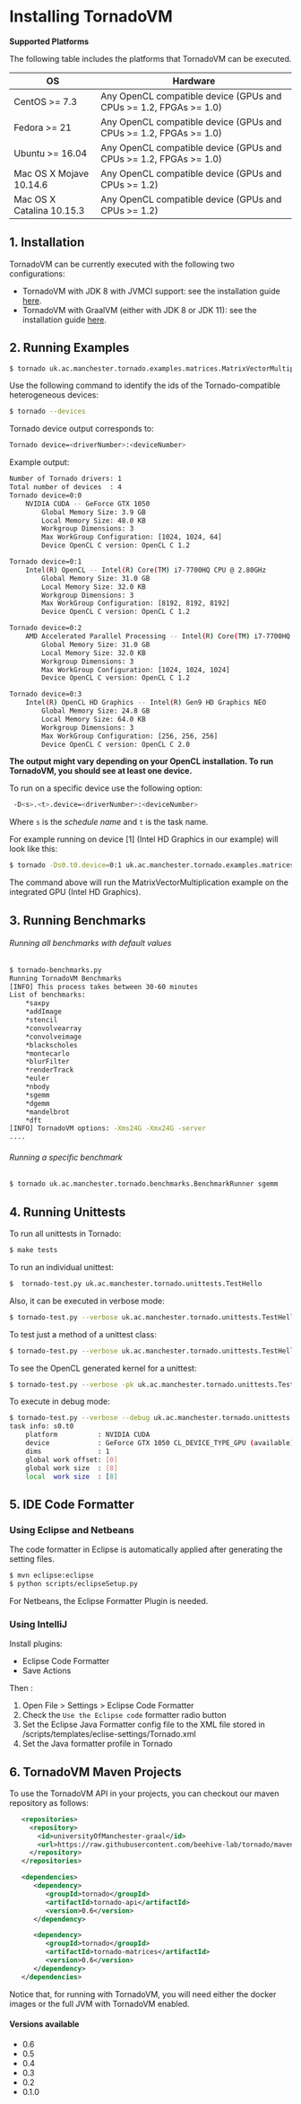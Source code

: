 # Installing TornadoVM

**Supported Platforms**

The following table includes the platforms that TornadoVM can be executed.

| OS                         | Hardware    |
| -------------------------- | ----------- |
| CentOS >= 7.3              | Any OpenCL compatible device (GPUs and CPUs >= 1.2, FPGAs >= 1.0)           |
| Fedora >= 21               | Any OpenCL compatible device (GPUs and CPUs >= 1.2, FPGAs >= 1.0)        |
| Ubuntu >= 16.04            | Any OpenCL compatible device (GPUs and CPUs >= 1.2, FPGAs >= 1.0)        |
| Mac OS X Mojave 10.14.6    | Any OpenCL compatible device (GPUs and CPUs >= 1.2)        |
| Mac OS X Catalina 10.15.3  | Any OpenCL compatible device (GPUs and CPUs >= 1.2)          |


## 1. Installation

TornadoVM can be currently executed with the following two configurations:

  * TornadoVM with JDK 8 with JVMCI support: see the installation guide [here](assembly/src/docs/11_INSTALL_WITH_JDK8.md).
  * TornadoVM with GraalVM (either with JDK 8 or JDK 11): see the installation guide [here](assembly/src/docs/10_INSTALL_WITH_GRAALVM.md).

## 2. Running Examples

```bash
$ tornado uk.ac.manchester.tornado.examples.matrices.MatrixVectorMultiplication
```

Use the following command to identify the ids of the Tornado-compatible heterogeneous devices:

```bash
$ tornado --devices
```
Tornado device output corresponds to:
```bash
Tornado device=<driverNumber>:<deviceNumber>
```
Example output:
```bash
Number of Tornado drivers: 1
Total number of devices  : 4
Tornado device=0:0
	NVIDIA CUDA -- GeForce GTX 1050
		Global Memory Size: 3.9 GB
		Local Memory Size: 48.0 KB
		Workgroup Dimensions: 3
		Max WorkGroup Configuration: [1024, 1024, 64]
		Device OpenCL C version: OpenCL C 1.2

Tornado device=0:1
	Intel(R) OpenCL -- Intel(R) Core(TM) i7-7700HQ CPU @ 2.80GHz
		Global Memory Size: 31.0 GB
		Local Memory Size: 32.0 KB
		Workgroup Dimensions: 3
		Max WorkGroup Configuration: [8192, 8192, 8192]
		Device OpenCL C version: OpenCL C 1.2

Tornado device=0:2
	AMD Accelerated Parallel Processing -- Intel(R) Core(TM) i7-7700HQ CPU @ 2.80GHz
		Global Memory Size: 31.0 GB
		Local Memory Size: 32.0 KB
		Workgroup Dimensions: 3
		Max WorkGroup Configuration: [1024, 1024, 1024]
		Device OpenCL C version: OpenCL C 1.2

Tornado device=0:3
	Intel(R) OpenCL HD Graphics -- Intel(R) Gen9 HD Graphics NEO
		Global Memory Size: 24.8 GB
		Local Memory Size: 64.0 KB
		Workgroup Dimensions: 3
		Max WorkGroup Configuration: [256, 256, 256]
		Device OpenCL C version: OpenCL C 2.0

```

**The output might vary depending on your OpenCL installation. To run TornadoVM, you should see at least one device.**

To run on a specific device use the following option:

```bash
 -D<s>.<t>.device=<driverNumber>:<deviceNumber>
```

Where `s` is the *schedule name* and `t` is the task name.

For example running on device [1] (Intel HD Graphics in our example) will look like this:

```bash
$ tornado -Ds0.t0.device=0:1 uk.ac.manchester.tornado.examples.matrices.MatrixVectorMultiplication
```

The command above will run the MatrixVectorMultiplication example on the integrated GPU (Intel HD Graphics).

## 3. Running Benchmarks

###### Running all benchmarks with default values
```bash
$ tornado-benchmarks.py
Running TornadoVM Benchmarks
[INFO] This process takes between 30-60 minutes
List of benchmarks: 
	*saxpy
	*addImage
	*stencil
	*convolvearray
	*convolveimage
	*blackscholes
	*montecarlo
	*blurFilter
	*renderTrack
	*euler
	*nbody
	*sgemm
	*dgemm
	*mandelbrot
	*dft
[INFO] TornadoVM options: -Xms24G -Xmx24G -server 
....

```


###### Running a specific benchmark

```bash
$ tornado uk.ac.manchester.tornado.benchmarks.BenchmarkRunner sgemm
```


## 4. Running Unittests

To run all unittests in Tornado:

```bash
$ make tests
```

To run an individual unittest:

```bash
$  tornado-test.py uk.ac.manchester.tornado.unittests.TestHello
```

Also, it can be executed in verbose mode:

```bash
$ tornado-test.py --verbose uk.ac.manchester.tornado.unittests.TestHello
```

To test just a method of a unittest class:

```bash
$ tornado-test.py --verbose uk.ac.manchester.tornado.unittests.TestHello#testHello
```

To see the OpenCL generated kernel for a unittest:

```bash
$ tornado-test.py --verbose -pk uk.ac.manchester.tornado.unittests.TestHello#testHello
```

To execute in debug mode:

```bash
$ tornado-test.py --verbose --debug uk.ac.manchester.tornado.unittests.TestHello#testHello
task info: s0.t0
	platform          : NVIDIA CUDA
	device            : GeForce GTX 1050 CL_DEVICE_TYPE_GPU (available)
	dims              : 1
	global work offset: [0]
	global work size  : [8]
	local  work size  : [8]
```


## 5. IDE Code Formatter

### Using Eclipse and Netbeans

The code formatter in Eclipse is automatically applied after generating the setting files.

```bash
$ mvn eclipse:eclipse
$ python scripts/eclipseSetup.py
```

For Netbeans, the Eclipse Formatter Plugin is needed.

### Using IntelliJ

Install plugins:
 * Eclipse Code Formatter
 * Save Actions

Then :
 1. Open File > Settings > Eclipse Code Formatter
 2. Check the `Use the Eclipse code` formatter radio button
 2. Set the Eclipse Java Formatter config file to the XML file stored in /scripts/templates/eclise-settings/Tornado.xml
 3. Set the Java formatter profile in Tornado


## 6. TornadoVM Maven Projects

To use the TornadoVM API in your projects, you can checkout our maven repository as follows:


```xml
   <repositories>
     <repository>
       <id>universityOfManchester-graal</id>
       <url>https://raw.githubusercontent.com/beehive-lab/tornado/maven-tornadovm</url>
     </repository>
   </repositories>

   <dependencies>   
      <dependency>
         <groupId>tornado</groupId>
         <artifactId>tornado-api</artifactId>
         <version>0.6</version>
      </dependency>

      <dependency>
         <groupId>tornado</groupId>
         <artifactId>tornado-matrices</artifactId>
         <version>0.6</version>
      </dependency>
   </dependencies>
```

Notice that, for running with TornadoVM, you will need either the docker images or the full JVM with TornadoVM enabled.

#### Versions available

* 0.6
* 0.5
* 0.4
* 0.3
* 0.2   
* 0.1.0
